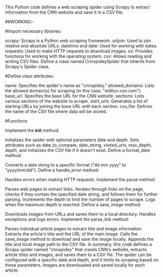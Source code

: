 This Python code defines a web scraping spider using Scrapy to extract information from the CNN website and save it in a CSV file. 

##WORKING:-

#Import necessary libraries:

scrapy: Scrapy is a Python web scraping framework.
urljoin: Used to join relative and absolute URLs.
datetime and date: Used for working with dates.
requests: Used to make HTTP requests to download images.
os: Provides functions for working with the operating system.
csv: Allows reading and writing CSV files.
Define a class named CnnspideySpider that inherits from Scrapy's Spider class.

#Define class attributes:

name: Specifies the spider's name as "cnnspidey."
allowed_domains: Lists the allowed domain(s) for scraping (in this case, "edition.cnn.com").
base_url: Specifies the base URL for the CNN website.
sections: Lists various sections of the website to scrape.
start_urls: Generates a list of starting URLs by joining the base URL with each section.
csv_file: Defines the name of the CSV file where data will be stored.

#Functions

Implement the __init__ method:

Initializes the spider with optional parameters date and depth.
Sets attributes such as date_to_compare, date_string, visited_urls, max_depth, depth, and initializes the CSV file if it doesn't exist.
Define a format_date method:

Converts a date string to a specific format ("dd mm yyyy" to "yyyy/mm/dd").
Define a handle_error method:

Handles errors when making HTTP requests.
Implement the parse method:

Parses web pages to extract links.
Iterates through links on the page, checks if they contain the specified date string, and follows them for further parsing.
Increments the depth to limit the number of pages to scrape.
Logs when the maximum depth is reached.
Define a save_image method:

Downloads images from URLs and saves them to a local directory.
Handles exceptions and logs errors.
Implement the parse_link method:

Parses individual article pages to extract title and image information.
Extracts the article's title and the URL of the main image.
Calls the save_image method to download and save the image locally.
Appends the title and local image path to the CSV file.
In summary, this code defines a Scrapy spider named "cnnspidey" that crawls CNN's website, extracts article titles and images, and saves them to a CSV file. The spider can be configured with a specific date and depth, and it limits its scraping based on these parameters. Images are downloaded and saved locally for each article.
